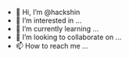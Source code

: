 - 👋 Hi, I’m @hackshin
- 👀 I’m interested in ...
- 🌱 I’m currently learning ...
- 💞️ I’m looking to collaborate on ...
- 📫 How to reach me ...

<!---
hackshin/hackshin is a ✨ special ✨ repository because its `README.md` (this file) appears on your GitHub profile.
You can click the Preview link to take a look at your changes.
--->
